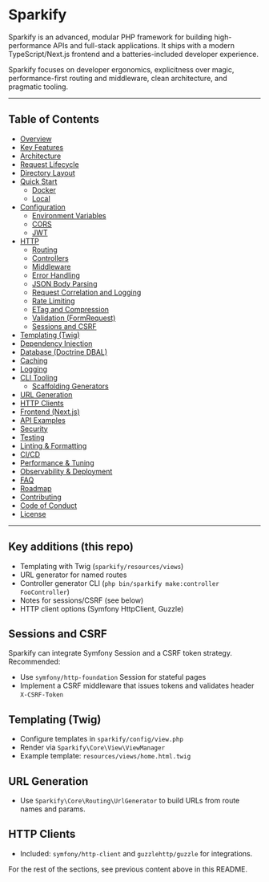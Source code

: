 # Sparkify

Sparkify is an advanced, modular PHP framework for building high-performance APIs and full-stack applications. It ships with a modern TypeScript/Next.js frontend and a batteries-included developer experience.

Sparkify focuses on developer ergonomics, explicitness over magic, performance-first routing and middleware, clean architecture, and pragmatic tooling.

---

## Table of Contents
- [Overview](#overview)
- [Key Features](#key-features)
- [Architecture](#architecture)
- [Request Lifecycle](#request-lifecycle)
- [Directory Layout](#directory-layout)
- [Quick Start](#quick-start)
  - [Docker](#docker)
  - [Local](#local)
- [Configuration](#configuration)
  - [Environment Variables](#environment-variables)
  - [CORS](#cors)
  - [JWT](#jwt)
- [HTTP](#http)
  - [Routing](#routing)
  - [Controllers](#controllers)
  - [Middleware](#middleware)
  - [Error Handling](#error-handling)
  - [JSON Body Parsing](#json-body-parsing)
  - [Request Correlation and Logging](#request-correlation-and-logging)
  - [Rate Limiting](#rate-limiting)
  - [ETag and Compression](#etag-and-compression)
  - [Validation (FormRequest)](#validation-formrequest)
  - [Sessions and CSRF](#sessions-and-csrf)
- [Templating (Twig)](#templating-twig)
- [Dependency Injection](#dependency-injection)
- [Database (Doctrine DBAL)](#database-doctrine-dbal)
- [Caching](#caching)
- [Logging](#logging)
- [CLI Tooling](#cli-tooling)
  - [Scaffolding Generators](#scaffolding-generators)
- [URL Generation](#url-generation)
- [HTTP Clients](#http-clients)
- [Frontend (Next.js)](#frontend-nextjs)
- [API Examples](#api-examples)
- [Security](#security)
- [Testing](#testing)
- [Linting & Formatting](#linting--formatting)
- [CI/CD](#cicd)
- [Performance & Tuning](#performance--tuning)
- [Observability & Deployment](#observability--deployment)
- [FAQ](#faq)
- [Roadmap](#roadmap)
- [Contributing](#contributing)
- [Code of Conduct](#code-of-conduct)
- [License](#license)

---

## Key additions (this repo)
- Templating with Twig (`sparkify/resources/views`)
- URL generator for named routes
- Controller generator CLI (`php bin/sparkify make:controller FooController`)
- Notes for sessions/CSRF (see below)
- HTTP client options (Symfony HttpClient, Guzzle)

## Sessions and CSRF
Sparkify can integrate Symfony Session and a CSRF token strategy. Recommended:
- Use `symfony/http-foundation` Session for stateful pages
- Implement a CSRF middleware that issues tokens and validates header `X-CSRF-Token`

## Templating (Twig)
- Configure templates in `sparkify/config/view.php`
- Render via `Sparkify\Core\View\ViewManager`
- Example template: `resources/views/home.html.twig`

## URL Generation
- Use `Sparkify\Core\Routing\UrlGenerator` to build URLs from route names and params.

## HTTP Clients
- Included: `symfony/http-client` and `guzzlehttp/guzzle` for integrations.

For the rest of the sections, see previous content above in this README.